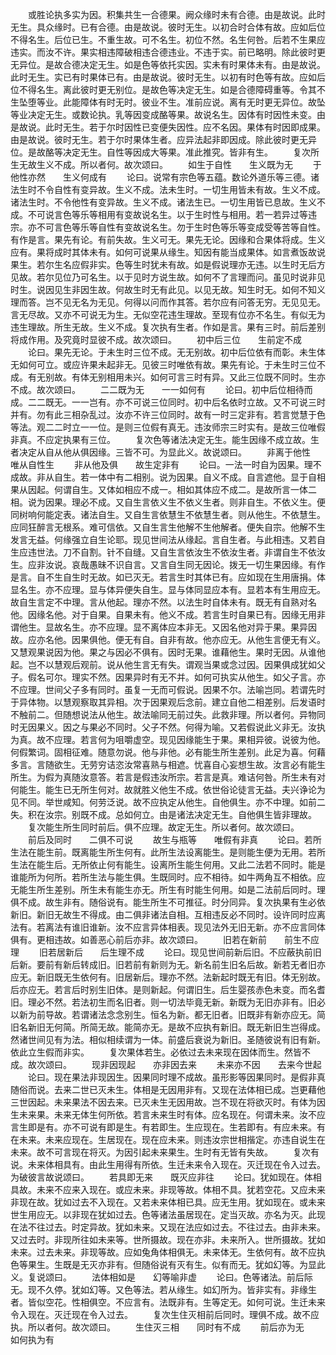 <!-- { "loadSidebar": true } -->
　　或胜论执多实为因。积集共生一合德果。阙众缘时未有合德。由是故说。此时无生。具众缘时。已有合德。由是故说。彼时无生。以初合时合体有故。应如后位不得名生。后位已生。不重生故。可不名生。初位不然。名生何咎。后若不生果应违实。而汝不许。果实相违障破相违合德违业。不违于实。前已略明。除此彼时更无异位。是故合德决定无生。如是色等依托实因。实未有时果体未有。由是故说。此时无生。实已有时果体已有。由是故说。彼时无生。以初有时色等有故。应如后位不得名生。离此彼时更无别位。是故色等决定无生。如是合德障碍重等。令其不生坠堕等业。此能障体有时无时。彼业不生。准前应说。离有无时更无异位。故坠等业决定无生。或数论执。乳等因变成酪等果。故说名生。因体有时因性未变。由是故说。此时无生。若于尔时因性已变便失因性。应不名因。果体有时因即成果。由是故说。彼时无生。若于尔时果体生者。应异法起非即因成。除此彼时更无异位。是故酪等决定无生。自性等因成大等果。准此推究。皆非有生。
　　复次所生无故生义不成。所以者何。故次颂曰。
　　如生于自性　　生义既为无
　　于他性亦然　　生义何成有
　　论曰。说常有宗色等五蕴。数论外道乐等三德。诸法生时不令自性有变异故。生义不成。法未生时。一切生用皆未有故。生义不成。诸法生时。不令他性有变异故。生义不成。诸法生已。一切生用皆已息故。生义不成。不可说言色等乐等相用有变故说名生。以于生时性与相用。若一若异过等违宗。亦不可言色等乐等自性有变故说名生。勿于生时色等乐等变成受等苦等自性。有作是言。果先有论。有前失故。生义可无。果先无论。因缘和合果体将成。生义应有。果将成时其体未有。如何可说果从缘生。知因有能当成果体。如言煮饭故说果生。若尔生名应假非实。色等生时犹未有故。如是假说理亦无违。以生时无后方见故。若尔见位乃可名生。以于见时方说生故。如何不了言理而问。虽见时说非见时生。说因见生非因生故。何故生时无有此见。以见无故。知生时无。如何不知义理而答。岂不见无名为无见。何得以问而作其答。若尔应有问答无穷。无见见无。言无尽故。又亦不可说无为生。无似空花违生理故。至现有位亦不名生。有似无为违生理故。所生无故。生义不成。复次执有生者。作如是言。果有三时。前后差别将成作用。及究竟时显彼不成。故次颂曰。
　　初中后三位　　生前定不成
　　论曰。果先无论。于未生时三位不成。无无别故。初中后位依有而彰。未生体无如何可立。或应许果未起非无。见彼三时唯依有故。果先有论。于未生时三位不成。有无别故。有体无别相用未兴。如何可言三时有异。又此三位既不同时。生亦不成。故次颂曰。
　　二二既为无　　一一如何有
　　论曰。初中后位相待而成。二二既无。一一岂有。亦不可说三位同时。初中后名依时立故。又不可说三时并有。勿有此三相杂乱过。汝亦不许三位同时。故有一时三定非有。若言觉慧于色等法。观二二时立一一位。是则三位假有真无。违汝师宗三时实有。是故三位唯假非真。不应定执果有三位。
　　复次色等诸法决定无生。能生因缘不成立故。生者决定从自从他从俱因缘。三皆不可。为显此义。故说颂曰。
　　非离于他性　　唯从自性生
　　非从他及俱　　故生定非有
　　论曰。一法一时自为因果。理不成故。非从自生。若一体中有二相别。说为因果。自义不成。自言遮他。显于自相果从因起。何谓自生。又体如相应不成一。相如其体应不成二。是故所言一体二相。说为因果。理必不成。又自生言依义生不依义生者。则非自生。不依义生。便同树响何能定表。诸法自生。又自生言依慧生不依慧生者。则从他生。不依慧生。应同狂醉言无根系。难可信依。又自生言生他解不生他解者。便失自宗。他解不生发言无益。何缘强立自生论耶。现见世间法从缘起。言自生者。与此相违。又若自生应违世法。刀不自割。针不自缝。又自生言依汝生不依汝生者。非谓自生不依汝生。应非汝说。哀哉愚昧不识自言。又言自生同无因论。拨无一切生果因缘。有作是言。自不生自生时无故。如已灭无。若言生时其体已有。应如现在生用唐捐。体显名生。亦不应理。显与体异便失自生。显与体同显应本有。显若本有生用应无。故自生言定不中理。言从他起。理亦不然。以法生时自体未有。既无有自熟对名他。因缘名他。对于自果。自果未有。他义不成。若言生时自果已有。因缘无用非谓他生。显故名生。亦不应理。显不离体应本非无。又因名他对异于果。果异因故。应亦名他。因果俱他。便无有自。自非有故。他亦应无。从他生言便无有义。又慧观果说因为他。果之与因必不俱有。因时无果。谁藉他生。果时无因。从谁他起。岂不以慧观后观前。说从他生言无有失。谓观当果或念过因。因果俱成犹如父子。假名可尔。理实不然。因果异时有无不并。如何可执实从他生。如父子言。亦不应理。世间父子多有同时。虽复一无而可假说。因果不尔。法喻岂同。若谓先时于异体物。以慧观察取其异相。次于因果观后念前。建立自他二相差别。后发语时不触前二。但随想说法从他生。故法喻同无前过失。此救非理。所以者何。异物同时无因果义。因之与果必不同时。父子不然。何得为喻。又若假说此义非无。汝执为真。故不应理。若言何为咀嚼虚空。现见因缘能生于果。果相异彼。说彼为他。何假繁词。固相征难。随意勿说。他与非他。必有能生所生差别。此足为喜。何藉多言。言随欲生。无劳穷诘恣汝常喜熟与相遮。忧喜自心妄想生故。汝言必有能生所生。为假为真随汝意答。若言是假违汝所宗。若言是真。难诘何咎。所生未有对何能生。能生已无所生何对。故就胜义他生不成。依世俗论徒言无益。夫兴诤论为见不同。举世咸知。何劳泛说。故不应执定从他生。自他俱生。亦不中理。如前二失。积在汝宗。别既不成。总如何立。由是诸法决定无生。自他俱生皆非理故。
　　复次能生所生同时前后。俱不应理。故定无生。所以者何。故次颂曰。
　　前后及同时　　二俱不可说
　　故生与瓶等　　唯假有非真
　　论曰。若所生法在能生前。既离能生所生何有。此所生法设离能生。是则能生便为无用。若所生法在能生后。无所依止何有能生。设离所生能生何用。又此二法若不同时。能是谁能所为何所。若所生法与能生俱。生既同时。应不相待。如牛两角互不相依。应无能生所生差别。所生未有能生亦无。所生有时能生何用。如是二法前后同时。理俱不成。故生非有。随俗说有。能生所生不可推征。时分同异。复次执果有生必依新旧。新旧无故生不得成。由二俱非诸法自相。互相违反必不同时。设许同时应离法有。若离法有谁旧谁新。汝不应言异体相表。现见法外无旧无新。亦不应言同体俱有。更相违故。如善恶心前后亦非。故次颂曰。
　　旧若在新前　　前生不应理
　　旧若居新后　　后生理不成
　　论曰。现见世间前新后旧。不应蔽执前旧后新。要前有新后转成旧。旧若前有新则为无。新名前生旧名后故。新若无者旧亦应无。新旧既无生依何有。旧居新后。理亦不然。法新起时既无有旧。体无别故。后亦应无。若言后时别生旧体。是则新起。何谓旧生。后生婴孩赤色未变。而名耆旧。理必不然。若法初生而名旧者。则一切法毕竟无新。新既为无旧亦非有。旧必以新为前导故。若谓诸法念念别生。恒名为新。都无旧者。旧既非有新亦应无。简旧名新旧无何简。所简无故。能简亦无。是故不应执有新旧。既无新旧生岂得成。然诸世间见有为法。相似相续谓为一体。前盛后衰说为新旧。圣随彼说有旧有新。依此立生假而非实。
　　复次果体若生。必依过去未来现在因体而生。然皆不成。故次颂曰。
　　现非因现起　　亦非因去来
　　未来亦不因　　去来今世起
　　论曰。现在果法非现因生。因果同时理不成故。虽形影等因果同时。是假非真随俗而说。去来二世已灭未生。体相是无因用非有。又现在法体相已成。岂更藉他三世因起。未来果法不因去来。已灭未生无因用故。岂不现在将欲灭时。有体为因生未来果。未来无体生何所依。若言未来生时有体。应名现在。何谓未来。汝不应言生即是有。亦不可说有即是生。有若即生。生应现在。生若即有。有应未来。有在未来。未来应现在。生居现在。现在应未来。则违汝宗世相揩定。亦违自说生在未来。故不可言现在将灭。为因引起未来果生。生时有无皆有失故。
　　复次有说。未来体相具有。由此生用得有所依。生迁未来令入现在。灭迁现在令入过去。为破彼言故说颂曰。
　　若具即无来　　既灭应非往
　　论曰。犹如现在。体相具故。未来不应来入现在。或应未来。非现等故。体相不具。犹若空花。又应未来非现在故。犹如过去不入现在。又若未来体相已具。应无生用。犹如现在。或未来世生用应无。以非现在犹如过去。色等诸法虽居现在。定当灭故。亦名为灭。此现在法不往过去。时定异故。犹如未来。又现在法应如过去。不往过去。由非未来。又过去时。非现所往如未来等。世所摄故。现在亦非。未来所入。世所摄故。犹如未来。过去未来。非现等故。应如兔角体相俱无。未来体无。生依何有。故不应执色等果生。生既是无灭亦非有。但随俗说有灭有生。似有而无。犹如幻等。为显此义。复说颂曰。
　　法体相如是　　幻等喻非虚
　　论曰。色等诸法。前后际无。现不久停。犹如幻等。又色等法。若从缘生。如幻所为。皆非实有。非缘生者。皆似空花。性相俱空。不应言有。法既非有。生等定无。如何可说。生迁未来令入现在。灭迁现在令入过去。
　　复次生住灭相前后同时。理俱不成。故不应执。所以者何。故次颂曰。
　　生住灭三相　　同时有不成
　　前后亦为无　　如何执为有
